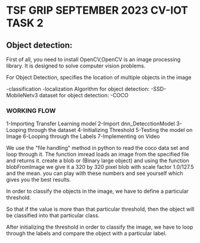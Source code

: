# TSF GRIP SEPTEMBER 2023 CV-IOT TASK 2
## Object detection:

First of all, you need to install OpenCV,OpenCV is an image processing library. It is designed to solve computer vision problems.

For Object Detection, specifies the location of multiple objects in the image

-classification
-localization
Algorithm for object detection:
-SSD-MobileNetv3
dataset for object detection:
-COCO

###	WORKING FLOW
1-Importing Transfer Learning model 
2-Import dnn_DetecctionModel
3-Looping through the dataset
4-Initializing Threshold 
5-Testing the model on Image
6-Looping through the Labels
7-Implementing on Video

We use the "file handling" method in python to read the coco data set and loop through it.
The function imread loads an image from the specified file and returns it. 
create a blob or (Binary large object) and using the function blobFromImage
we give it a 320 by 320 pixel blob
with scale factor 1.0/127.5 and the mean.
you can play with these numbers and see yourself which gives you the best results.

In order to classify the objects in the image, we have to define a particular threshold. 

So that if the value is more than that particular threshold, then the object will be classified into that particular class.

After initializing the threshold in order to classify the image, we have to loop through the labels and compare the object with a particular label.


